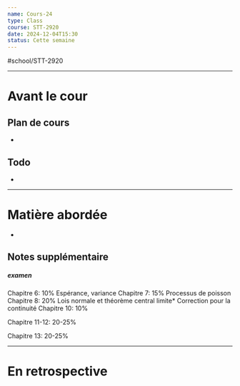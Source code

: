 ```yaml
---
name: Cours-24
type: Class
course: STT-2920
date: 2024-12-04T15:30
status: Cette semaine
---
```

#school/STT-2920 
***
# Avant le cour
## Plan de cours
- 

## Todo
- 

---
# Matière abordée

- 

## Notes supplémentaire

##### examen
Chapitre 6: 10%
	Espérance, variance
Chapitre 7: 15%
	Processus de poisson
Chapitre 8: 20%
	Lois normale et théorème central limite*
		Correction pour la continuité
Chapitre 10: 10%
	
Chapitre 11-12: 20-25%
	
Chapitre 13: 20-25%
	



---
# En retrospective

